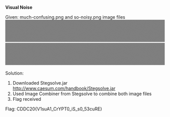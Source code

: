 **Visual Noise**

Given: much-confusing.png and so-noisy.png image files  
![much-confusing.png](https://github.com/debbiextan/CDDC2020/blob/master/Gate4/much-confusing.png)  
![so-noisy.png](https://github.com/debbiextan/CDDC2020/blob/master/Gate4/so-noisy.png)

Solution:
1. Downloaded Stegsolve.jar  
  http://www.caesum.com/handbook/Stegsolve.jar
2. Used Image Combiner from Stegsolve to combine both image files
3. Flag received

Flag: CDDC20{V1suA1_CrYPT0_iS_s0_53cuRE}
